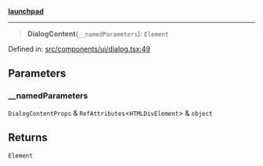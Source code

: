 [**launchpad**](index.md)

***

> **DialogContent**(`__namedParameters`): `Element`

Defined in: [src/components/ui/dialog.tsx:49](https://github.com/victorbratov/launchpad/blob/d14315d3bd6634bc1c0e4507f8ad0551e9221cbc/src/components/ui/dialog.tsx#L49)

## Parameters

### \_\_namedParameters

`DialogContentProps` & `RefAttributes`\<`HTMLDivElement`\> & `object`

## Returns

`Element`
